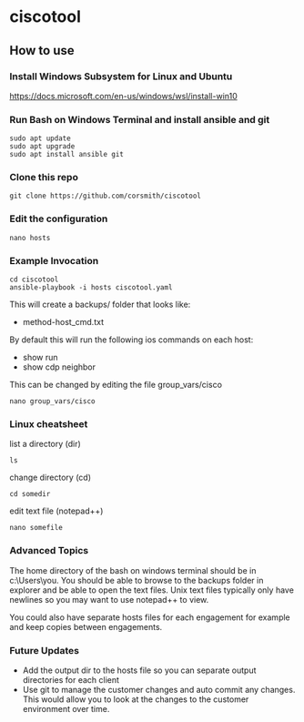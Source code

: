 # ciscotool

## How to use

### Install Windows Subsystem for Linux and Ubuntu

https://docs.microsoft.com/en-us/windows/wsl/install-win10

### Run Bash on Windows Terminal and install ansible and git

```
sudo apt update
sudo apt upgrade
sudo apt install ansible git
```

### Clone this repo

```
git clone https://github.com/corsmith/ciscotool
```

### Edit the configuration

```
nano hosts
```

### Example Invocation

```
cd ciscotool
ansible-playbook -i hosts ciscotool.yaml
```

This will create a backups/ folder that looks like:

- method-host_cmd.txt

By default this will run the following ios commands on each host:

- show run
- show cdp neighbor

This can be changed by editing the file group_vars/cisco

```
nano group_vars/cisco
```

### Linux cheatsheet

list a directory (dir)
```
ls
```

change directory (cd)
```
cd somedir
```

edit text file (notepad++)
```
nano somefile
```

### Advanced Topics

The home directory of the bash on windows terminal should be in c:\Users\you\.  You should be able to browse to the backups folder in explorer and be able to open the text files.  Unix text files typically only have newlines so you may want to use notepad++ to view.

You could also have separate hosts files for each engagement for example and keep copies between engagements.

### Future Updates

- Add the output dir to the hosts file so you can separate output directories for each client
- Use git to manage the customer changes and auto commit any changes.  This would allow you to look at the changes to the customer environment over time.
